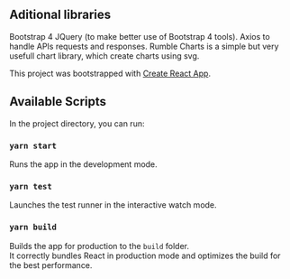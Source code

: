 ## Aditional libraries
Bootstrap 4
JQuery (to make better use of Bootstrap 4 tools).
Axios to handle APIs requests and responses.
Rumble Charts is a simple but very usefull chart library, which create charts using svg.

This project was bootstrapped with [Create React App](https://github.com/facebook/create-react-app).

## Available Scripts
In the project directory, you can run:

### `yarn start`
Runs the app in the development mode.<br />

### `yarn test`
Launches the test runner in the interactive watch mode.<br />

### `yarn build`
Builds the app for production to the `build` folder.<br />
It correctly bundles React in production mode and optimizes the build for the best performance.